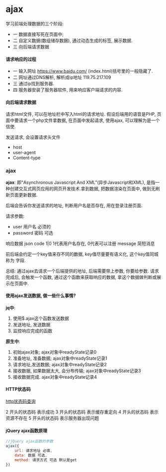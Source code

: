 # ajax
学习前端处理数据的三个阶段:
* 一 数据直接写死在页面中;
* 二 自定义数据(数组储存数据), 通过动态生成的标签, 展示数据.
* 三 向后端请求数据

#### 请求响应的过程
* 一 输入网址 https://www.baidu.com/ (index.html)括号里的一般隐藏了.
* 二 网址通过DNS解析, 解析成ip地址 119.75.217.109
* 三 通过ip找到服务器.
* 四 服务器安装了服务器软件, 用来响应客户端请求的内容.

#### 向后端请求数据
请求html文件, 可以在地址栏中写入html的请求地址. 假设后端用的语音是PHP, 页面中要请求一个php文件拿数据, 在页面中发起请求, 使用ajax, 可以理解为是一个信使.

发送请求, 会设置请求头文件
* host
* user-agent
* Content-type

### ajax
**ajax**: 即"Asynchronous Javascript And XML"(异步Javascript和XML), 是指一种创建交互式网页应用的网页开发技术.拿到数据, 把数据渲染在页面中, 做到无刷新页面更新数据.

后端会告诉你发送请求的地址, 判断用户名是否存在, 用在登录注册页面.

请求参数:
* user 用户名 必须的
* password 密码 可选

响应数据 json
code 1|0 1代表用户名存在, 0代表可以注册
message 简短消息

前后端会约定一个key值来存不同的数据, key值尽量要有语义化, 这个key值同城称为 字段.

总结:
通过ajax去请求一个后端提供的地址, 后端需要带上参数, 你要给参数.
请求完成后, 会触发一个函数, 通过这个函数来获取响应的数据, 拿这个数据做判断或展示在页面中.

#### 使用ajax发送数据, 做一些什么事情?

**jq中**:
1. 使用$.ajax这个函数发送数据
2. 发送地址, 发送数据
3. 监控响应完成的函数

**原生中**:
1. 初始ajax对象; ajax对象中readyState记录0
2. 准备地址, 准备数据; ajax对象中readyState记录1
3. 请求地址,发送数据; ajax对象中readyState记录2
4. 接收数据, 如果数据太大, 会分布传输; ajax对象中readyState记录3
5. 接收数据完成. ajax对象中readyState记录4

#### HTTP状态码
[http状态码查询](http://baike.baidu.com/link?url=TgPSusNUQomDCXb-jP2fVA9QD45s6yEhALA9M6KS_gDbCNEtnGaVImg29L7nUEpscLBQJHH8i5Qykvjg44IA5BUTT5ZqAbjOJ7L9R-1x4wOobPbRHv00FuCYY5FM1T1w)

2 开头的状态码  表示成功
3 开头的状态码  表示缓存重定向
4 开头的状态码  表示资源不存在
5 开头的状态码  表示服务器出现问题

#### jQuery ajax函数原理
```js
//jQuery ajax函数的参数
ajax({
	url: 请求地址 必填,
	data: 数据 可选,
	method: 请求方式 可选 默认是get
})
```
